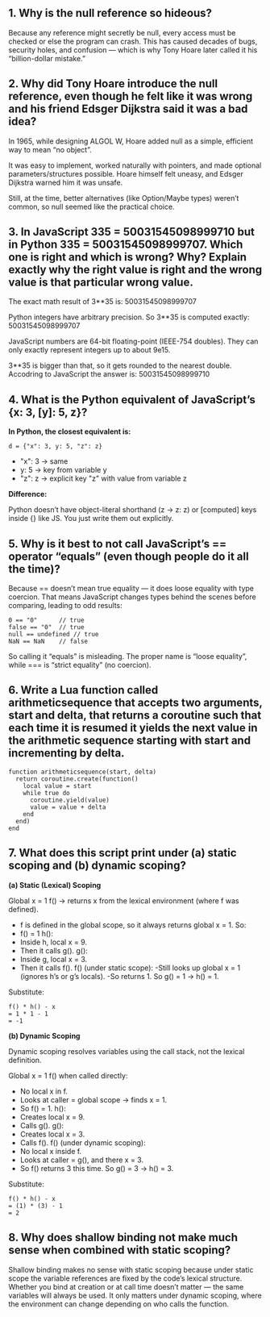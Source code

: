 ## 1. Why is the null reference so hideous?


Because any reference might secretly be null, every access must be checked or else the program can crash.
This has caused decades of bugs, security holes, and confusion — which is why Tony Hoare later called it his “billion-dollar mistake.”


## 2. Why did Tony Hoare introduce the null reference, even though he felt like it was wrong and his friend Edsger Dijkstra said it was a bad idea?


In 1965, while designing ALGOL W, Hoare added null as a simple, efficient way to mean “no object”.

It was easy to implement, worked naturally with pointers, and made optional parameters/structures possible.
Hoare himself felt uneasy, and Edsger Dijkstra warned him it was unsafe.

Still, at the time, better alternatives (like Option/Maybe types) weren’t common, so null seemed like the practical choice.


## 3. In JavaScript 3**35 = 50031545098999710 but in Python 3**35 = 50031545098999707. Which one is right and which is wrong? Why? Explain exactly why the right value is right and the wrong value is that particular wrong value. 


The exact math result of 3**35 is:
50031545098999707

Python integers have arbitrary precision.
So 3**35 is computed exactly:
50031545098999707

JavaScript numbers are 64-bit floating-point (IEEE-754 doubles).
They can only exactly represent integers up to about 9e15.

3**35 is bigger than that, so it gets rounded to the nearest double. Accodring to JavaScript the answer is:
50031545098999710

## 4. What is the Python equivalent of JavaScript’s {x: 3, [y]: 5, z}?

**In Python, the closest equivalent is:**

```
d = {"x": 3, y: 5, "z": z}
```

- "x": 3 → same
- y: 5 → key from variable y
- "z": z → explicit key "z" with value from variable z

**Difference:**

Python doesn’t have object-literal shorthand (z → z: z) or [computed] keys inside {} like JS. You just write them out explicitly.

## 5. Why is it best to not call JavaScript’s == operator “equals” (even though people do it all the time)?

Because == doesn’t mean true equality — it does loose equality with type coercion.
That means JavaScript changes types behind the scenes before comparing, leading to odd results:

```
0 == "0"      // true
false == "0"  // true
null == undefined // true
NaN == NaN    // false
```

So calling it “equals” is misleading.
The proper name is “loose equality”, while === is “strict equality” (no coercion).

## 6. Write a Lua function called arithmeticsequence that accepts two arguments, start and delta, that returns a coroutine such that each time it is resumed it yields the next value in the arithmetic sequence starting with start and incrementing by delta.

```
function arithmeticsequence(start, delta)
  return coroutine.create(function()
    local value = start
    while true do
      coroutine.yield(value)
      value = value + delta
    end
  end)
end
```

## 7. What does this script print under (a) static scoping and (b) dynamic scoping?

**(a) Static (Lexical) Scoping**

Global x = 1
f() → returns x from the lexical environment (where f was defined).
- f is defined in the global scope, so it always returns global x = 1.
So:
- f() = 1
h():
- Inside h, local x = 9.
- Then it calls g().
g():
- Inside g, local x = 3.
- Then it calls f().
f() (under static scope):
-Still looks up global x = 1 (ignores h’s or g’s locals).
-So returns 1.
So g() = 1 → h() = 1.

Substitute:
```
f() * h() - x 
= 1 * 1 - 1 
= -1
```

**(b) Dynamic Scoping**

Dynamic scoping resolves variables using the call stack, not the lexical definition.

Global x = 1
f() when called directly:
- No local x in f.
- Looks at caller = global scope → finds x = 1.
- So f() = 1.
h():
- Creates local x = 9.
- Calls g().
g():
- Creates local x = 3.
- Calls f().
f() (under dynamic scoping):
- No local x inside f.
- Looks at caller = g(), and there x = 3.
- So f() returns 3 this time.
So g() = 3 → h() = 3.

Substitute:
```
f() * h() - x
= (1) * (3) - 1
= 2
```

## 8. Why does shallow binding not make much sense when combined with static scoping?

Shallow binding makes no sense with static scoping because under static scope the variable references are fixed by the code’s lexical structure. Whether you bind at creation or at call time doesn’t matter — the same variables will always be used.
It only matters under dynamic scoping, where the environment can change depending on who calls the function.


